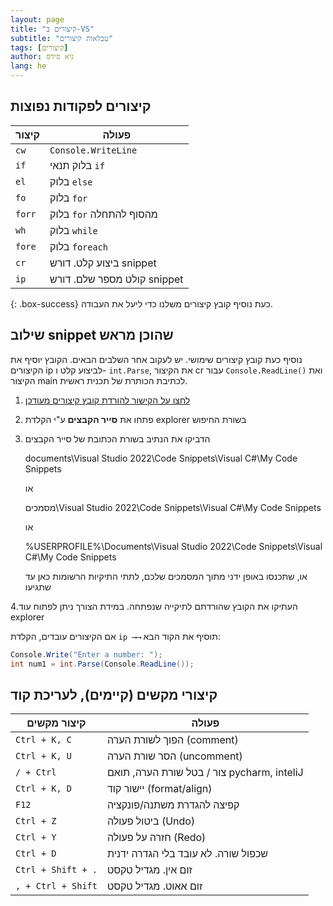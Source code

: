 ```yaml
---
layout: page
title: "קיצורים ב-VS"
subtitle: "טבלאות קיצורים"
tags: [קיצורים]
author: גיא סידס
lang: he
---
```


## קיצורים לפקודות נפוצות

| קיצור        | פעולה                             |
|--------------|-----------------------------------|
| `cw`         | `Console.WriteLine`               |
| `if`         | בלוק תנאי `if`                    |
| `el`         | בלוק `else`                       |
| `fo`         | בלוק `for`                        |
| `forr`       | בלוק `for` מהסוף להתחלה          |
| `wh`         | בלוק `while`                      |
| `fore`       | בלוק `foreach`                    |
| `cr`         | ביצוע קלט. דורש snippet          |
| `ip`         | קולט מספר שלם. דורש snippet      |


{: .box-success}
כעת נוסיף קובץ קיצורים משלנו כדי ליעל את העבודה. 

## שילוב snippet שהוכן מראש
נוסיף כעת קובץ קיצורים שימושי. יש לעקוב אחר השלבים הבאים. הקובץ יוסיף את הקיצורים ip לביצוע קלט ו- `int.Parse`, את הקיצור  cr עבור `Console.ReadLine()` ואת הקיצור main לכתיבת הכותרת של תכנית ראשית.

1. [לחצו על הקישור להורדת קובץ קיצורים מעודכן](/cs/rl.snippet)
2. פתחו את **סייר הקבצים** ע"י הקלדת explorer בשורת החיפוש
3. הדביקו את הנתיב בשורת הכתובת של סייר הקבצים 

    
    documents\Visual Studio 2022\Code Snippets\Visual C#\My Code Snippets
    
    או

    מסמכים\Visual Studio 2022\Code Snippets\Visual C#\My Code Snippets
    
    או

    %USERPROFILE%\Documents\Visual Studio 2022\Code Snippets\Visual C#\My Code Snippets

    או, שתכנסו באופן ידני מתוך המסמכים שלכם, לתתי התיקיות הרשומות כאן עד שתגיעו

4.העתיקו את הקובץ שהורדתם לתיקייה שנפתחה. במידת הצורך ניתן לפתוח עוד explorer

אם הקיצורים עובדים, הקלדת `ip ⟶⟶` תוסיף את הקוד הבא:
```csharp
Console.Write("Enter a number: ");
int num1 = int.Parse(Console.ReadLine());
```


## קיצורי מקשים (קיימים), לעריכת קוד

| קיצור מקשים     | פעולה                                      |
|------------------|--------------------------------------------|
| `Ctrl + K, C`      | הפוך לשורת הערה (comment)                |
| `Ctrl + K, U`     | הסר שורת הערה (uncomment)                |
| `/ + Ctrl`     | צור / בטל שורת הערה, תואם pycharm, inteliJ  |
| `Ctrl + K, D`     | יישור קוד (format/align)                  |
| `F12`             | קפיצה להגדרת משתנה/פונקציה              |
| `Ctrl + Z`        | ביטול פעולה (Undo)                        |
| `Ctrl + Y`        | חזרה על פעולה (Redo)                      |
| `Ctrl + D`        | שכפול שורה. לא עובד בלי הגדרה ידנית       |
| `Ctrl + Shift + .`        | זום אין. מגדיל טקסט       |
| `, + Ctrl + Shift`        | זום אאוט. מגדיל טקסט       |
